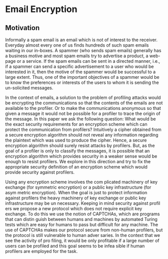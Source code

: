 # Email Encryption

## Motivation
Informally a spam email is an email which is not of
interest to the receiver. Everyday almost every one
of us finds hundreds of such spam emails waiting in
our in-boxes. A spammer (who sends spam emails)
generally has a business motive and most spam emails
try to advertise a product, a web-page or a service. If
the spam emails can be sent in a directed manner, i.e.,
if a spammer can send a specific advertisement to a
user who would be interested in it, then the motive
of the spammer would be successful to a large extent.
Thus, one of the important objectives of a spammer
would be to know the preferences or interests of the
users to whom it is sending the un-solicited messages.

In the context of emails, a solution to the problem of profiling attacks would be encrypting the communications so that the contents of the emails are not
available to the profiler. Or to make the communications anonymous so that given a message it would
not be possible for a profiler to trace the origin of the
message. In this paper we ask the following question:
What would be the exact security requirements for an
encryption scheme which can protect the communication from profilers? Intuitively a cipher obtained from
a secure encryption algorithm should not reveal any
information regarding the plaintext which was used to
produce the cipher. Hence, a secure encryption algorithm should surely resist attacks by profilers. But, as
the goal of a profiler is only to classify the messages,
it is possible that an encryption algorithm which provides security in a weaker sense would be enough to
resist profilers. We explore in this direction and try to
fix the appropriate security definition of an encryption
scheme which would provide security against profilers.

Using any encryption scheme involves the com
plicated machinery of key exchange (for symmetric
encryption) or a public key infrastructure (for asym
metric encryption). When the goal is just to protect
information against profilers the heavy machinery of
key exchange or public key infrastructure may be un
necessary. Keeping in mind security against profil
ers we propose a new protocol which does not require
explicit key exchange. To do this we use the notion
of CAPTCHAs, which are programs that can distin
guish between humans and machines by automated
Turing tests which are easy for humans to pass but
difficult for any machine. The use of CAPTCHAs
makes our protocol secure from non-human profilers,
but the protocol is still vulnerable to human adver
saries. In the context that we see the activity of pro
filing, it would be only profitable if a large number of
users can be profiled and this goal seems to be infea
sible if human profilers are employed for the task.
